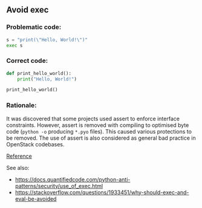## Avoid exec

### Problematic code:

```python
s = "print(\"Hello, World!\")"
exec s
```

### Correct code:

```python
def print_hello_world():
    print("Hello, World!")

print_hello_world()
```

### Rationale:

It was discovered that some projects used assert to enforce interface constraints. 
However, assert is removed with compiling to optimised byte code (`python -o` producing `*.pyo` files). 
This caused various protections to be removed. 
The use of assert is also considered as general bad practice in OpenStack codebases.

[Reference](https://docs.openstack.org/bandit/latest/plugins/exec_used.html)

See also:

* https://docs.quantifiedcode.com/python-anti-patterns/security/use_of_exec.html
* https://stackoverflow.com/questions/1933451/why-should-exec-and-eval-be-avoided

